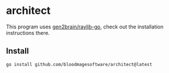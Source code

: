 # architect

This program uses [gen2brain/raylib-go](https://github.com/gen2brain/raylib-go), check out the installation instructions there.

## Install

```shell
go install github.com/bloodmagesoftware/architect@latest
```
